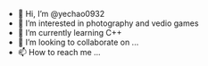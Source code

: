 - 👋 Hi, I’m @yechao0932
- 👀 I’m interested in photography and vedio games
- 🌱 I’m currently learning C++
- 💞️ I’m looking to collaborate on ...
- 📫 How to reach me ...

<!---
yechao0932/yechao0932 is a ✨ special ✨ repository because its `README.md` (this file) appears on your GitHub profile.
You can click the Preview link to take a look at your changes.
--->

